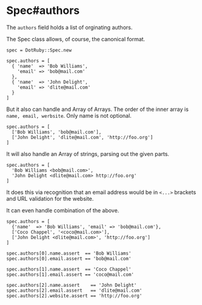 # Spec#authors

The `authors` field holds a list of orginating authors.

The Spec class allows, of course, the canonical format.

    spec = DotRuby::Spec.new

    spec.authors = [
      { 'name'  => 'Bob Williams',
        'email' => 'bob@mail.com'
      },
      { 'name'  => 'John Delight',
        'email' => 'dlite@mail.com'
      }
    ]

But it also can handle and Array of Arrays. The order of the inner array
is `name, email, werbsite`. Only name is not optional.

    spec.authors = [
      ['Bob Williams', 'bob@mail.com'],
      ['John Delight', 'dlite@mail.com', 'http://foo.org']
    ]

It will also handle an Array of strings, parsing out the given parts.

    spec.authors = [
      'Bob Williams <bob@mail.com>',
      'John Delight <dlite@mail.com> http://foo.org'
    ]

It does this via recognition that an email address would be in `<...>`
brackets and URL validation for the website.

It can even handle combination of the above.

    spec.authors = [
      {'name'  => 'Bob Williams', 'email' => 'bob@mail.com'},
      ['Coco Chappel', '<coco@mail.com>'],
      ['John Delight <dlite@mail.com>', 'http://foo.org']
    ]

    spec.authors[0].name.assert  == 'Bob Williams'
    spec.authors[0].email.assert == 'bob@mail.com'

    spec.authors[1].name.assert  == 'Coco Chappel'
    spec.authors[1].email.assert == 'coco@mail.com'

    spec.authors[2].name.assert    == 'John Delight'
    spec.authors[2].email.assert   == 'dlite@mail.com'
    spec.authors[2].website.assert == 'http://foo.org'


